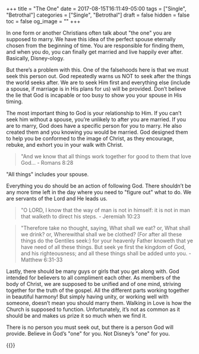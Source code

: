 +++
title = "The One"
date = 2017-08-15T16:11:49-05:00
tags = ["Single", "Betrothal"]
categories = ["Single", "Betrothal"]
draft = false
hidden = false
toc = false
og_image = ""
+++

In one form or another Christians often talk about "the one" you are supposed to marry. We have this idea of the perfect spouse eternally chosen from the beginning of time. You are responsible for finding them, and when you do, you can finally get married and live happily ever after. Basically, Disney-ology.

<!--more-->

But there’s a problem with this. One of the falsehoods here is that we must seek this person out. God repeatedly warns us NOT to seek after the things the world seeks after. We are to seek Him first and everything else (include a spouse, if marriage is in His plans for us) will be provided. Don’t believe the lie that God is incapable or too busy to show you your spouse in His timing.

The most important thing to God is your relationship to Him. If you can’t seek him without a spouse, you’re unlikely to after you are married. If you are to marry, God does have a specific person for you to marry. He also created them and you knowing you would be married. God designed them to help you be conformed to the image of Christ, as they encourage, rebuke, and exhort you in your walk with Christ.

> "And we know that all things work together for good to them that love God... - Romans 8:28

"All things" includes your spouse.

Everything you do should be an action of following God. There shouldn’t be any more time left in the day where you need to "figure out" what to do. We are servants of the Lord and He leads us.

> "O LORD, I know that the way of man is not in himself: it is not in man that walketh to direct his steps. - Jeremiah 10:23

> "Therefore take no thought, saying, What shall we eat? or, What shall we drink? or, Wherewithal shall we be clothed? (For after all these things do the Gentiles seek:) for your heavenly Father knoweth that ye have need of all these things. But seek ye first the kingdom of God, and his righteousness; and all these things shall be added unto you. -Matthew 6:31-33

Lastly, there should be many guys or girls that you get along with. God intended for believers to all compliment each other. As members of the body of Christ, we are supposed to be unified and of one mind, striving together for the truth of the gospel. All the different parts working together in beautiful harmony! But simply having unity, or working well with someone, doesn’t mean you should marry them. Walking in Love is how the Church is supposed to function. Unfortunately, it’s not as common as it should be and makes us prize it so much when we find it.

There is no person you must seek out, but there is a person God will provide. Believe in God’s "one" for you. Not Disney’s "one" for you.

{{<youtube oMnR00ZrW3E>}}
